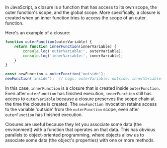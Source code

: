In JavaScript, a closure is a function that has access to its own scope, the outer function's scope, and the global scope. More specifically, a closure is created when an inner function tries to access the scope of an outer function.

Here's an example of a closure:

```javascript
function outerFunction(outerVariable) {
    return function innerFunction(innerVariable) {
        console.log('outerVariable:', outerVariable);
        console.log('innerVariable:', innerVariable);
    }
}

const newFunction = outerFunction('outside');
newFunction('inside');  // Logs: outerVariable: outside, innerVariable: inside
```

In this case, `innerFunction` is a closure that is created inside `outerFunction`. Even after `outerFunction` has finished execution, `innerFunction` still has access to `outerVariable` because a closure preserves the scope chain at the time the closure is created. The `newFunction` invocation retains access to the variable 'outside' from the `outerFunction` scope, even after `outerFunction` has finished execution.

Closures are useful because they let you associate some data (the environment) with a function that operates on that data. This has obvious parallels to object-oriented programming, where objects allow us to associate some data (the object's properties) with one or more methods.